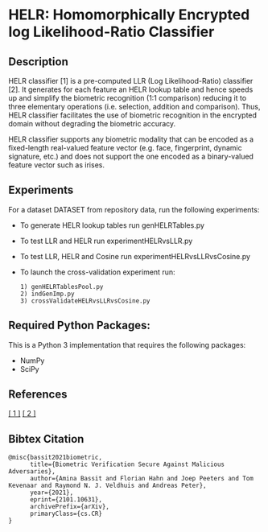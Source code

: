 # HELR: Homomorphically Encrypted log Likelihood-Ratio Classifier


## Description 
HELR classifier [1] is a pre-computed LLR (Log Likelihood-Ratio) classifier [2].
It generates for each feature an HELR lookup table and hence speeds up and simplify the biometric recognition (1:1 comparison) reducing it to three elementary operations (i.e. selection, addition and comparison).
Thus, HELR classifier facilitates the use of biometric recognition in the encrypted domain without degrading the biometric accuracy.

HELR classifier supports any biometric modality that can be encoded as a fixed-length real-valued feature vector (e.g. face, fingerprint, dynamic signature, etc.) and does not support the one encoded as a binary-valued
feature vector such as irises.


## Experiments
For a dataset DATASET from repository data, run the following experiments:

- To generate HELR lookup tables run genHELRTables.py
- To test LLR and HELR run experimentHELRvsLLR.py
- To test LLR, HELR and Cosine run experimentHELRvsLLRvsCosine.py
- To launch the cross-validation experiment run:

      1) genHELRTablesPool.py
      2) indGenImp.py
      3) crossValidateHELRvsLLRvsCosine.py 

## Required Python Packages:

This is a Python 3 implementation that requires the following packages:
- NumPy  
- SciPy 

## References

[[ 1 ]](https://arxiv.org/pdf/2101.10631.pdf)
[[ 2 ]](https://ieeexplore.ieee.org/stamp/stamp.jsp?arnumber=1262034)

## Bibtex Citation

```
@misc{bassit2021biometric,
      title={Biometric Verification Secure Against Malicious Adversaries}, 
      author={Amina Bassit and Florian Hahn and Joep Peeters and Tom Kevenaar and Raymond N. J. Veldhuis and Andreas Peter},
      year={2021},
      eprint={2101.10631},
      archivePrefix={arXiv},
      primaryClass={cs.CR}
}
```
